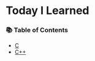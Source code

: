 # Today I Learned
### 📚 Table of Contents
* [C](https://github.com/WhiteYeoul/TIL/tree/main/C)
* [C++](https://github.com/WhiteYeoul/TIL/tree/main/Cpp)

